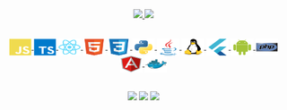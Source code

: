 <div align="center">
	<a href="https://github.com/sancozta">
	<img height="180em" src="https://github-readme-stats.vercel.app/api?username=sancozta&show_icons=true&theme=dracula&include_all_commits=true&count_private=true"/>
	<img height="180em" src="https://github-readme-stats.vercel.app/api/top-langs/?username=sancozta&layout=compact&langs_count=8&theme=dracula"/>
</div>

<div align="center">
	<br>
	<br>
	<img align="center" alt="Javascript" height="30" width="40" src="https://raw.githubusercontent.com/devicons/devicon/master/icons/javascript/javascript-plain.svg">
	<img align="center" alt="TypeScript" height="30" width="40" src="https://raw.githubusercontent.com/devicons/devicon/master/icons/typescript/typescript-plain.svg">
	<img align="center" alt="React" height="30" width="40" src="https://raw.githubusercontent.com/devicons/devicon/master/icons/react/react-original.svg">
	<img align="center" alt="HTML" height="30" width="40" src="https://raw.githubusercontent.com/devicons/devicon/master/icons/html5/html5-original.svg">
	<img align="center" alt="CSS" height="30" width="40" src="https://raw.githubusercontent.com/devicons/devicon/master/icons/css3/css3-original.svg">
	<img align="center" alt="Python" height="30" width="40" src="https://raw.githubusercontent.com/devicons/devicon/master/icons/python/python-original.svg">
	<img align="center" alt="Java" height="30" width="40" src="https://raw.githubusercontent.com/devicons/devicon/master/icons/java/java-original.svg">
	<img align="center" alt="Linux" height="30" width="40" src="https://raw.githubusercontent.com/devicons/devicon/master/icons/linux/linux-original.svg">
	<img align="center" alt="Flutter" height="30" width="40" src="https://raw.githubusercontent.com/devicons/devicon/master/icons/flutter/flutter-original.svg">
	<img align="center" alt="Android" height="30" width="40" src="https://raw.githubusercontent.com/devicons/devicon/master/icons/android/android-original.svg">
	<img align="center" alt="PHP" height="30" width="40" src="https://raw.githubusercontent.com/devicons/devicon/master/icons/php/php-original.svg">
	<img align="center" alt="Angular" height="30" width="40" src="https://raw.githubusercontent.com/devicons/devicon/master/icons/angularjs/angularjs-original.svg">
	<img align="center" alt="Docker" height="30" width="40" src="https://raw.githubusercontent.com/devicons/devicon/master/icons/docker/docker-original.svg">
</div>

<div align="center"> 
	<br>
	<br>
	<a href="https://instagram.com/sancozta" target="_blank"><img src="https://img.shields.io/badge/-Instagram-%23E4405F?style=for-the-badge&logo=instagram&logoColor=white" target="_blank"></a>
	<a href = "mailto:sancozta@gmail.com"><img src="https://img.shields.io/badge/-Gmail-%23333?style=for-the-badge&logo=gmail&logoColor=white" target="_blank"></a>
	<a href="https://www.linkedin.com/in/sancozta" target="_blank"><img src="https://img.shields.io/badge/-LinkedIn-%230077B5?style=for-the-badge&logo=linkedin&logoColor=white" target="_blank"></a> 
</div>
